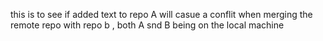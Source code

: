 this is to see if added text to repo A will casue a conflit when merging the remote repo with repo b , both A snd B being on the local machine 
